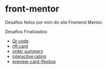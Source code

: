 # front-mentor
  Desafios feitos por mim do site Frontend Mentor.
  
Desafios Finalizados:

<ul>
  <li><a href="https://eduardonobrega.github.io/frontend-mentor/qr-code/">Qr code</a></li>

  <li><a href="https://eduardonobrega.github.io/frontend-mentor/nft-preview-card/">nft card</a></li>

  <li><a href="https://eduardonobrega.github.io/frontend-mentor/order-summary/">order summary</a></li>

  <li><a href="https://eduardonobrega.github.io/frontend-mentor/interactive-rating-component/">interactive rating</a></li>

  <li><a href="https://eduardonobrega.github.io/frontend-mentor/preview-card-flexbox/">preview-card-flexbox</a></li>
</ul>

